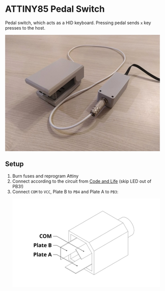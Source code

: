 # ATTINY85 Pedal Switch

Pedal switch, which acts as a HID keyboard. Pressing pedal sends `x` key presses to the host.

<p align="center">
  <img src="readme/pedal-switch.jpg" align="center" alt="Printed pedal" />
</p>

## Setup

1. Burn fuses and reprogram Attiny
2. Connect according to the circuit from [Code and Life](https://codeandlife.com/2012/02/22/v-usb-with-attiny45-attiny85-without-a-crystal/) (skip LED out of PB3!)
3. Connect `COM` to `VCC`, Plate B to `PB4` and Plate A to `PB3`:
    <p align="center">
        <img src="readme/jack-socket.svg" align="center" alt="Socket connectors" />
    </p>